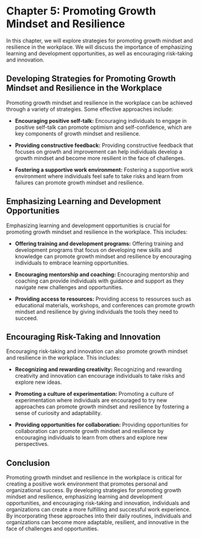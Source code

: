 Chapter 5: Promoting Growth Mindset and Resilience
==================================================

In this chapter, we will explore strategies for promoting growth mindset and resilience in the workplace. We will discuss the importance of emphasizing learning and development opportunities, as well as encouraging risk-taking and innovation.

Developing Strategies for Promoting Growth Mindset and Resilience in the Workplace
----------------------------------------------------------------------------------

Promoting growth mindset and resilience in the workplace can be achieved through a variety of strategies. Some effective approaches include:

* **Encouraging positive self-talk:** Encouraging individuals to engage in positive self-talk can promote optimism and self-confidence, which are key components of growth mindset and resilience.

* **Providing constructive feedback:** Providing constructive feedback that focuses on growth and improvement can help individuals develop a growth mindset and become more resilient in the face of challenges.

* **Fostering a supportive work environment:** Fostering a supportive work environment where individuals feel safe to take risks and learn from failures can promote growth mindset and resilience.

Emphasizing Learning and Development Opportunities
--------------------------------------------------

Emphasizing learning and development opportunities is crucial for promoting growth mindset and resilience in the workplace. This includes:

* **Offering training and development programs:** Offering training and development programs that focus on developing new skills and knowledge can promote growth mindset and resilience by encouraging individuals to embrace learning opportunities.

* **Encouraging mentorship and coaching:** Encouraging mentorship and coaching can provide individuals with guidance and support as they navigate new challenges and opportunities.

* **Providing access to resources:** Providing access to resources such as educational materials, workshops, and conferences can promote growth mindset and resilience by giving individuals the tools they need to succeed.

Encouraging Risk-Taking and Innovation
--------------------------------------

Encouraging risk-taking and innovation can also promote growth mindset and resilience in the workplace. This includes:

* **Recognizing and rewarding creativity:** Recognizing and rewarding creativity and innovation can encourage individuals to take risks and explore new ideas.

* **Promoting a culture of experimentation:** Promoting a culture of experimentation where individuals are encouraged to try new approaches can promote growth mindset and resilience by fostering a sense of curiosity and adaptability.

* **Providing opportunities for collaboration:** Providing opportunities for collaboration can promote growth mindset and resilience by encouraging individuals to learn from others and explore new perspectives.

Conclusion
----------

Promoting growth mindset and resilience in the workplace is critical for creating a positive work environment that promotes personal and organizational success. By developing strategies for promoting growth mindset and resilience, emphasizing learning and development opportunities, and encouraging risk-taking and innovation, individuals and organizations can create a more fulfilling and successful work experience. By incorporating these approaches into their daily routines, individuals and organizations can become more adaptable, resilient, and innovative in the face of challenges and opportunities.
